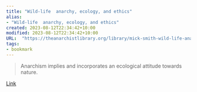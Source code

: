 ```yaml
---
title: "Wild-life  anarchy, ecology, and ethics"
alias:
- "Wild-life  anarchy, ecology, and ethics"
created: 2023-08-12T22:34:42+10:00
modified: 2023-08-12T22:34:42+10:00
URL:  "https://theanarchistlibrary.org/library/mick-smith-wild-life-anarchy-ecology-and-ethics?v=1672201947"
tags:
- bookmark
---
```


> Anarchism implies and incorporates an ecological attitude towards nature.

[Link](https://theanarchistlibrary.org/library/mick-smith-wild-life-anarchy-ecology-and-ethics?v=1672201947)

